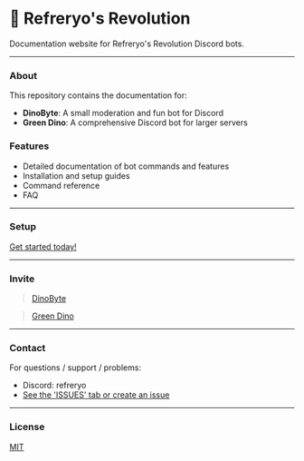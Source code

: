 # 🦖 Refreryo's Revolution

Documentation website for Refreryo's Revolution Discord bots.

---

### About

This repository contains the documentation for:
- **DinoByte**: A small moderation and fun bot for Discord
- **Green Dino**: A comprehensive Discord bot for larger servers

### Features

- Detailed documentation of bot commands and features
- Installation and setup guides
- Command reference
- FAQ

---

### Setup

[Get started today!](https://refreryo.github.io/refreryo-revolution.github.io/)

---


### Invite 

> [DinoByte](https://discord.com/oauth2/authorize?client_id=1358469975274295666)

> [Green Dino](https://discord.com/oauth2/authorize?client_id=1346868529151873128)

---

### Contact

For questions / support / problems:
- Discord: refreryo
- [See the 'ISSUES' tab or create an issue](https://github.com/Refreryo/refreryo-revolution/issues)

---

### License

[MIT](LICENSE)